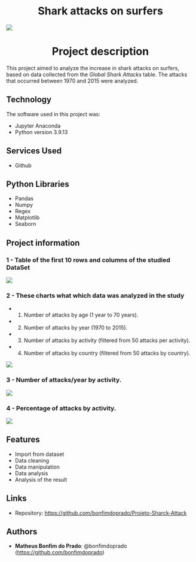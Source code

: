 # <h1 align="center"> Shark attacks on surfers </h1>


<img src="https://user-images.githubusercontent.com/119675645/221066262-4c4ad41c-7c6b-4f05-a116-c906ae504042.jpg" >


## <h1 align="center"> Project description </h1>

This project aimed to analyze the increase in shark attacks on surfers, based on data collected from the *Global Shark Attacks* table. The attacks that occurred between 1970 and 2015 were analyzed.


## Technology

The software  used in this project was:

* Jupyter Anaconda
* Python version  3.9.13


## Services Used

* Github


## Python Libraries

* Pandas
* Numpy
* Regex
* Matplotlib
* Seaborn

## Project information

### 1 - Table of the first 10 rows and columns of the studied DataSet

<img src="https://user-images.githubusercontent.com/119675645/221323724-4b9c9154-a3ec-4863-b46c-67e8fc9eb72b.jpg" >

### 2 - These charts what which data was analyzed in the study
* 1. Number of attacks by age (1 year to 70 years).
* 2. Number of attacks by year (1970 to 2015).
* 3. Number of attacks by activity (filtered from 50 attacks per activity).
* 4. Number of attacks by country (filtered from 50 attacks by country).
<img src="https://user-images.githubusercontent.com/119675645/221359699-0d04da42-7b4b-4248-a9d1-6dabfa9f69e7.jpg" >

### 3 - Number of attacks/year by activity.

<img src="https://user-images.githubusercontent.com/119675645/221326765-01a9ef4e-cbdc-42ed-8b0d-184f5f0bd1c1.png" >

### 4  - Percentage of attacks by activity.

<img src="https://user-images.githubusercontent.com/119675645/221356399-b77f8fe2-a9f4-4c29-ae91-83a48c9be138.png" >


## Features

 - Import from dataset
 - Data cleaning
 - Data manipulation
 - Data analysis
 - Analysis of the result
 
 
## Links

  - Repository: https://github.com/bonfimdoprado/Projeto-Sharck-Attack
  
  
## Authors

* **Matheus Bonfim do Prado**: @bonfimdoprado (https://github.com/bonfimdoprado)
 



